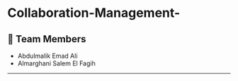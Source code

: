 # Collaboration-Management-
## 👥 Team Members

- Abdulmalik Emad Ali
- Almarghani Salem El Fagih
--------------------------------------